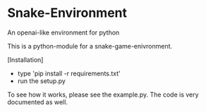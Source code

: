 # Snake-Environment
An openai-like environment for python

This is a python-module for a snake-game-enivronment.

[Installation]
 - type 'pip install -r requirements.txt'
 - run the setup.py

To see how it works, please see the example.py. The code is very documented as well.
